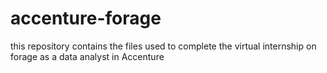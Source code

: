 # accenture-forage
this repository contains the files used to complete the virtual internship on forage as a data analyst in Accenture
